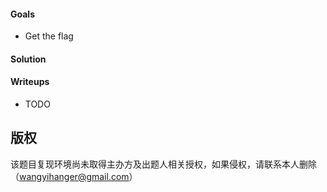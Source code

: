 #### Goals
 * Get the flag

#### Solution


#### Writeups
 * TODO

## 版权

该题目复现环境尚未取得主办方及出题人相关授权，如果侵权，请联系本人删除（wangyihanger@gmail.com）
